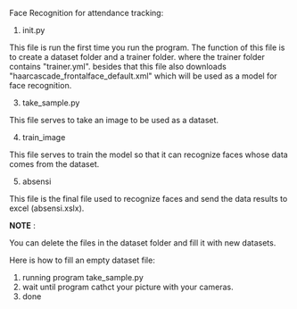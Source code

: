 Face Recognition for attendance tracking:

1. init.py

This file is run the first time you run the program.
The function of this file is to create a dataset folder and a trainer folder. where the trainer folder contains "trainer.yml".
besides that this file also downloads "haarcascade_frontalface_default.xml" which will be used as a model for face recognition.

3. take_sample.py

This file serves to take an image to be used as a dataset.
   
4. train_image

This file serves to train the model so that it can recognize faces whose data comes from the dataset.
 
5. absensi

This file is the final file used to recognize faces and send the data results to excel (absensi.xslx).


**NOTE** :

You can delete the files in the dataset folder and fill it with new datasets.

Here is how to fill an empty dataset file:
1. running program take_sample.py
2. wait until program cathct your picture with your cameras.
3. done
